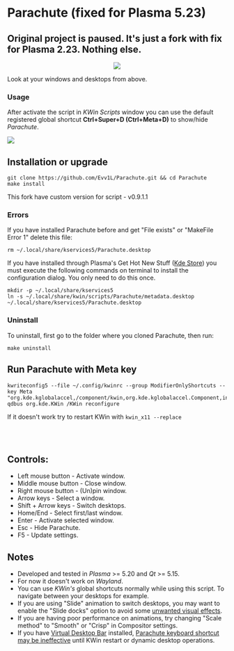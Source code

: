 # Parachute (fixed for Plasma 5.23)

## Original project is paused. It's just a fork with fix for Plasma 2.23. Nothing else. 

<p align="center">
  <img src="parachute.svg">
</p>

Look at your windows and desktops from above.
### Usage
After activate the script in *KWin Scripts* window you can use the default registered global shortcut **Ctrl+Super+D (Ctrl+Meta+D)** to show/hide *Parachute*.

![](parachute.png)

## Installation or upgrade

  ```
  git clone https://github.com/Evv1L/Parachute.git && cd Parachute
  make install
  ```
 This fork have custom version for script - v0.9.1.1
 ### Errors
If you have installed Parachute before and get "File exists" or "MakeFile Error 1" delete this file:
```
rm ~/.local/share/kservices5/Parachute.desktop
```

If you have installed through Plasma's Get Hot New Stuff ([Kde Store](https://store.kde.org/p/1370195/)) you must execute the following commands on terminal to install the configuration dialog. You only need to do this once.

  ```
  mkdir -p ~/.local/share/kservices5
  ln -s ~/.local/share/kwin/scripts/Parachute/metadata.desktop ~/.local/share/kservices5/Parachute.desktop
  ```

### Uninstall
To uninstall, first go to the folder where you cloned Parachute, then run:

  ```
  make uninstall
  ```

## Run Parachute with Meta key
```
kwriteconfig5 --file ~/.config/kwinrc --group ModifierOnlyShortcuts --key Meta "org.kde.kglobalaccel,/component/kwin,org.kde.kglobalaccel.Component,invokeShortcut,Parachute"
qdbus org.kde.KWin /KWin reconfigure
```
If it doesn't work try to restart KWin with `kwin_x11 --replace`


<br>
<br>

## Controls:
* Left mouse button - Activate window.
* Middle mouse button - Close window.
* Right mouse button - (Un)pin window.
* Arrow keys - Select a window.
* Shift + Arrow keys - Switch desktops.
* Home/End - Select first/last window.
* Enter - Activate selected window.
* Esc - Hide Parachute.
* F5 - Update settings.

## Notes

* Developed and tested in *Plasma* >= 5.20 and *Qt* >= 5.15.
* For now it doesn't work on *Wayland*.
* You can use *KWin's* global shortcuts normally while using this script. To navigate between your desktops for example.
* If you are using "Slide" animation to switch desktops, you may want to enable the "Slide docks" option to avoid some [unwanted visual effects](https://github.com/tcorreabr/Parachute/issues/1).
* If you are having poor performance on animations, try changing "Scale method" to "Smooth" or "Crisp" in Compositor settings.
* If you have [Virtual Desktop Bar](https://github.com/wsdfhjxc/virtual-desktop-bar) installed, [Parachute keyboard shortcut may be ineffective](https://github.com/tcorreabr/Parachute/issues/14) until KWin restart or dynamic desktop operations.

